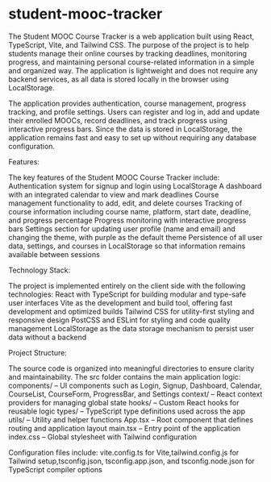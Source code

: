 ﻿# student-mooc-tracker
The Student MOOC Course Tracker is a web application built using React, TypeScript, Vite, and Tailwind CSS. The purpose of the project is to help students manage their online courses by tracking deadlines, monitoring progress, and maintaining personal course-related information in a simple and organized way. The application is lightweight and does not require any backend services, as all data is stored locally in the browser using LocalStorage.

The application provides authentication, course management, progress tracking, and profile settings. Users can register and log in, add and update their enrolled MOOCs, record deadlines, and track progress using interactive progress bars. Since the data is stored in LocalStorage, the application remains fast and easy to set up without requiring any database configuration.

Features:

The key features of the Student MOOC Course Tracker include:
Authentication system for signup and login using LocalStorage
A dashboard with an integrated calendar to view and mark deadlines
Course management functionality to add, edit, and delete courses
Tracking of course information including course name, platform, start date, deadline, and progress percentage
Progress monitoring with interactive progress bars
Settings section for updating user profile (name and email) and changing the theme, with purple as the default theme
Persistence of all user data, settings, and courses in LocalStorage so that information remains available between sessions

Technology Stack:

The project is implemented entirely on the client side with the following technologies:
React with TypeScript for building modular and type-safe user interfaces
Vite as the development and build tool, offering fast development and optimized builds
Tailwind CSS for utility-first styling and responsive design
PostCSS and ESLint for styling and code quality management
LocalStorage as the data storage mechanism to persist user data without a backend

Project Structure:

The source code is organized into meaningful directories to ensure clarity and maintainability.
The src folder contains the main application logic:
components/ – UI components such as Login, Signup, Dashboard, Calendar, CourseList, CourseForm, ProgressBar, and Settings
context/ – React context providers for managing global state
hooks/ – Custom React hooks for reusable logic
types/ – TypeScript type definitions used across the app
utils/ – Utility and helper functions
App.tsx – Root component that defines routing and application layout
main.tsx – Entry point of the application
index.css – Global stylesheet with Tailwind configuration

Configuration files include:
vite.config.ts for Vite,tailwind.config.js for Tailwind setup,tsconfig.json, tsconfig.app.json, and tsconfig.node.json for TypeScript compiler options
